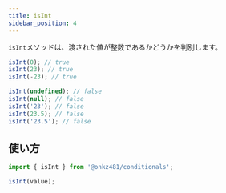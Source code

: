 ```yaml
---
title: isInt
sidebar_position: 4
---
```


`isInt`メソッドは、渡された値が整数であるかどうかを判別します。

```js
isInt(0); // true
isInt(23); // true
isInt(-23); // true

isInt(undefined); // false
isInt(null); // false
isInt('23'); // false
isInt(23.5); // false
isInt('23.5'); // false
```

## 使い方

```js
import { isInt } from '@onkz481/conditionals';

isInt(value);
```
